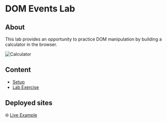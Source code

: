<h1>
  <span class="prefix"></span>
  <span class="headline">DOM Events Lab</span>
</h1>

## About

This lab provides an opportunity to practice DOM manipulation by building a calculator in the browser.

![Calculator](./assets/calculator.png)


## Content

- [Setup](./setup/README.md)
- [Lab Exercise](./exercise/README.md)

## Deployed sites

🌐 [Live Example](https://pages.git.generalassemb.ly/modular-curriculum-all-courses/dom-events-lab-solution/)